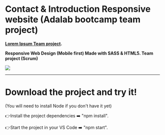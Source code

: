 
# Contact & Introduction Responsive website (Adalab bootcamp team project)

<b>[Lorem Ipsum Team project](https://barbaramoran.github.io/lorem-ipsum-team-site/).

Responsive Web Design (Mobile first)
Made with SASS & HTML5. Team project (Scrum) </b>

<a target="_blank" href="https://barbaramoran.github.io/lorem-ipsum-team-site/"><img src="https://i.postimg.cc/0jKKH95k/lorem-Ipsum-Team.jpg"/></a>

***
# Download the project and try it!

(You will need to install Node if you don't have it yet)

👉Install the project dependencies ➡️ "npm install".

👉Start the project in your VS Code ➡️ "npm start".

